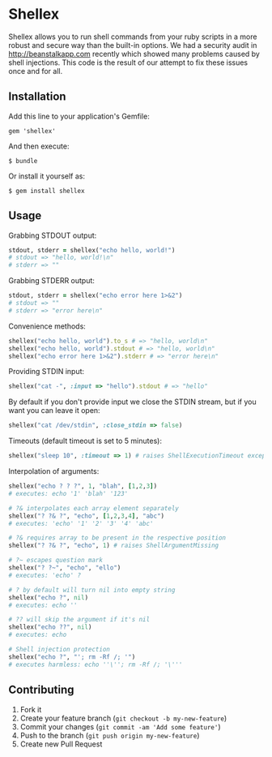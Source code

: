 # Shellex

Shellex allows you to run shell commands from your ruby scripts in a more robust and secure way than the built-in options.
We had a security audit in http://beanstalkapp.com recently which showed many problems caused by shell injections. This code
 is the result of our attempt to fix these issues once and for all.

## Installation

Add this line to your application's Gemfile:

    gem 'shellex'

And then execute:

    $ bundle

Or install it yourself as:

    $ gem install shellex

## Usage

Grabbing STDOUT output:

```ruby
stdout, stderr = shellex("echo hello, world!")
# stdout => "hello, world!\n"
# stderr => ""
```

Grabbing STDERR output:

```ruby
stdout, stderr = shellex("echo error here 1>&2")
# stdout => ""
# stderr => "error here\n"
```

Convenience methods:

```ruby
shellex("echo hello, world").to_s # => "hello, world\n"
shellex("echo hello, world").stdout # => "hello, world\n"
shellex("echo error here 1>&2").stderr # => "error here\n"
```

Providing STDIN input:

```ruby
shellex("cat -", :input => "hello").stdout # => "hello"
```

By default if you don't provide input we close the STDIN stream, but if you want you can leave it open:

```ruby
shellex("cat /dev/stdin", :close_stdin => false)
```

Timeouts (default timeout is set to 5 minutes):

```ruby
shellex("sleep 10", :timeout => 1) # raises ShellExecutionTimeout exception
```

Interpolation of arguments:

```ruby
shellex("echo ? ? ?", 1, "blah", [1,2,3])
# executes: echo '1' 'blah' '123'

# ?& interpolates each array element separately
shellex("? ?& ?", "echo", [1,2,3,4], "abc")
# executes: 'echo' '1' '2' '3' '4' 'abc'

# ?& requires array to be present in the respective position
shellex("? ?& ?", "echo", 1) # raises ShellArgumentMissing

# ?~ escapes question mark
shellex("? ?~", "echo", "ello")
# executes: 'echo' ?

# ? by default will turn nil into empty string
shellex("echo ?", nil)
# executes: echo ''

# ?? will skip the argument if it's nil
shellex("echo ??", nil)
# executes: echo

# Shell injection protection
shellex("echo ?", "'; rm -Rf /; '")
# executes harmless: echo ''\''; rm -Rf /; '\'''
```

## Contributing

1. Fork it
2. Create your feature branch (`git checkout -b my-new-feature`)
3. Commit your changes (`git commit -am 'Add some feature'`)
4. Push to the branch (`git push origin my-new-feature`)
5. Create new Pull Request
